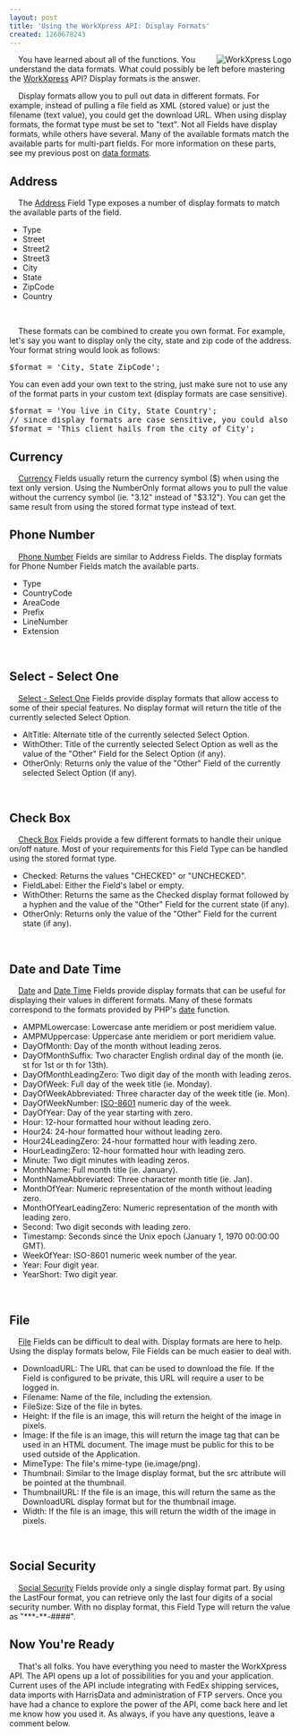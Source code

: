 ```yaml
---
layout: post
title: 'Using the WorkXpress API: Display Formats'
created: 1260678243
---
```

<p><a href="http://www.workxpress.com"><img alt="WorkXpress Logo" src="/sites/default/files/blog/workxpress-logo.png" style="float: right;"></a>&nbsp;&nbsp;&nbsp;&nbsp;You have learned about all of the functions. You understand the data formats. What could possibly be left before mastering the <a href="http://www.workxpress.com">WorkXpress</a> API? Display formats is the answer.</p>
<p>&nbsp;&nbsp;&nbsp;&nbsp;Display formats allow you to pull out data in different formats. For example, instead of pulling a file field as XML (stored value) or just the filename (text value), you could get the download URL. When using display formats, the format type must be set to "text". Not all Fields have display formats, while others have several. Many of the available formats match the available parts for multi-part fields. For more information on these parts, see my previous post on <a href="/blog/2009/10/using-workxpress-api-data-formats">data formats</a>.</p>
<h2>Address</h2>
<p>&nbsp;&nbsp;&nbsp;&nbsp;The <a href="http://www.workxpress.com/training/library/address">Address</a> Field Type exposes a number of display formats to match the available parts of the field.</p>
<ul>
	<li>Type</li>
	<li>Street</li>
	<li>Street2</li>
	<li>Street3</li>
	<li>City</li>
	<li>State</li>
	<li>ZipCode</li>
	<li>Country</li>
</ul>
<p>&nbsp;</p>
<p>&nbsp;&nbsp;&nbsp;&nbsp;These formats can be combined to create you own format. For example, let's say you want to display only the city, state and zip code of the address. Your format string would look as follows:</p>
<pre class="brush: php; toobar: false;">$format = 'City, State ZipCode';</pre>
<p>You can even add your own text to the string, just make sure not to use any of the format parts in your custom text (display formats are case sensitive).</p>
<pre class="brush: php; toolbar: false;">$format = 'You live in City, State Country';
// since display formats are case sensitive, you could also do something like the following
$format = 'This client hails from the city of City';
</pre>
<h2>Currency</h2>
<p>&nbsp;&nbsp;&nbsp;&nbsp;<a href="http://www.workxpress.com/training/library/currency-us">Currency</a> Fields usually return the currency symbol ($) when using the text only version. Using the NumberOnly format allows you to pull the value without the currency symbol (ie. "3.12" instead of "$3.12"). You can get the same result from using the stored format type instead of text.</p>
<h2>Phone Number</h2>
<p>&nbsp;&nbsp;&nbsp;&nbsp;<a href="http://www.workxpress.com/training/library/phone-number">Phone Number</a> Fields are similar to Address Fields. The display formats for Phone Number Fields match the available parts.</p>
<ul>
	<li>Type</li>
	<li>CountryCode</li>
	<li>AreaCode</li>
	<li>Prefix</li>
	<li>LineNumber</li>
	<li>Extension</li>
</ul>
<p>&nbsp;</p>
<h2>Select - Select One</h2>
<p>&nbsp;&nbsp;&nbsp;&nbsp;<a href="http://www.workxpress.com/training/library/select-one">Select - Select One</a> Fields provide display formats that allow access to some of their special features. No display format will return the title of the currently selected Select Option.</p>
<ul>
	<li>AltTitle: Alternate title of the currently selected Select Option.</li>
	<li>WithOther: Title of the currently selected Select Option as well as the value of the "Other" Field for the Select Option (if any).</li>
	<li>OtherOnly: Returns only the value of the "Other" Field of the currently selected Select Option (if any).</li>
</ul>
<p>&nbsp;</p>
<h2>Check Box</h2>
<p>&nbsp;&nbsp;&nbsp;&nbsp;<a href="http://www.workxpress.com/training/library/checkbox">Check Box</a> Fields provide a few different formats to handle their unique on/off nature. Most of your requirements for this Field Type can be handled using the stored format type.</p>
<ul>
	<li>Checked: Returns the values "CHECKED" or "UNCHECKED".</li>
	<li>FieldLabel: Either the Field's label or empty.</li>
	<li>WithOther: Returns the same as the Checked display format followed by a hyphen and the value of the "Other" Field for the current state (if any).</li>
	<li>OtherOnly: Returns only the value of the "Other" Field for the current state (if any).</li>
</ul>
<p>&nbsp;</p>
<h2>Date and Date Time</h2>
<p>&nbsp;&nbsp;&nbsp;&nbsp;<a href="http://www.workxpress.com/training/library/date">Date</a> and <a href="http://www.workxpress.com/training/library/date-and-time">Date Time</a> Fields provide display formats that can be useful for displaying their values in different formats. Many of these formats correspond to the formats provided by PHP's <a href="http://us.php.net/manual/en/function.date.php">date</a> function.</p>
<ul>
	<li>AMPMLowercase: Lowercase ante meridiem or post meridiem value.</li>
	<li>AMPMUppercase: Uppercase ante meridiem or port meridiem value.</li>
	<li>DayOfMonth: Day of the month without leading zeros.</li>
	<li>DayOfMonthSuffix: Two character English ordinal day of the month (ie. st for 1st or th for 13th).</li>
	<li>DayOfMonthLeadingZero: Two digit day of the month with leading zeros.</li>
	<li>DayOfWeek: Full day of the week title (ie. Monday).</li>
	<li>DayOfWeekAbbreviated: Three character day of the week title (ie. Mon).</li>
	<li>DayOfWeekNumber: <a href="http://en.wikipedia.org/wiki/ISO-8601#Week_dates">ISO-8601</a> numeric day of the week.</li>
	<li>DayOfYear: Day of the year starting with zero.</li>
	<li>Hour: 12-hour formatted hour without leading zero.</li>
	<li>Hour24: 24-hour formatted hour without leading zero.</li>
	<li>Hour24LeadingZero: 24-hour formatted hour with leading zero.</li>
	<li>HourLeadingZero: 12-hour formatted hour with leading zero.</li>
	<li>Minute: Two digit minutes with leading zeros.</li>
	<li>MonthName: Full month title (ie. January).</li>
	<li>MonthNameAbbreviated: Three character month title (ie. Jan).</li>
	<li>MonthOfYear: Numeric representation of the month without leading zero.</li>
	<li>MonthOfYearLeadingZero: Numeric representation of the month with leading zero.</li>
	<li>Second: Two digit seconds with leading zero.</li>
	<li>Timestamp: Seconds since the Unix epoch (January 1, 1970 00:00:00 GMT).</li>
	<li>WeekOfYear: ISO-8601 numeric week number of the year.</li>
	<li>Year: Four digit year.</li>
	<li>YearShort: Two digit year.</li>
</ul>
<p>&nbsp;</p>
<h2>File</h2>
<p>&nbsp;&nbsp;&nbsp;&nbsp;<a href="http://www.workxpress.com/training/library/file-attachment">File</a> Fields can be difficult to deal with. Display formats are here to help. Using the display formats below, File Fields can be much easier to deal with.</p>
<ul>
	<li>DownloadURL: The URL that can be used to download the file. If the Field is configured to be private, this URL will require a user to be logged in.</li>
	<li>Filename: Name of the file, including the extension.</li>
	<li>FileSize: Size of the file in bytes.</li>
	<li>Height: If the file is an image, this will return the height of the image in pixels.</li>
	<li>Image: If the file is an image, this will return the image tag that can be used in an HTML document. The image must be public for this to be used outside of the Application.</li>
	<li>MimeType: The file's mime-type (ie.image/png).</li>
	<li>Thumbnail: Similar to the Image display format, but the src attribute will be pointed at the thumbnail.</li>
	<li>ThumbnailURL: If the file is an image, this will return the same as the DownloadURL display format but for the thumbnail image.</li>
	<li>Width: If the file is an image, this will return the width of the image in pixels.</li>
</ul>
<p>&nbsp;</p>
<h2>Social Security</h2>
<p>&nbsp;&nbsp;&nbsp;&nbsp;<a href="http://www.workxpress.com/training/library/social-security-number">Social Security</a> Fields provide only a single display format part. By using the LastFour format, you can retrieve only the last four digits of a social security number. With no display format, this Field Type will return the value as "***-**-####".</p>
<h2>Now You're Ready</h2>
<p>&nbsp;&nbsp;&nbsp;&nbsp;That's all folks. You have everything you need to master the WorkXpress API. The API opens up a lot of possibilities for you and your application. Current uses of the API include integrating with FedEx shipping services, data imports with HarrisData and administration of FTP servers. Once you have had a chance to explore the power of the API, come back here and let me know how you used it. As always, if you have any questions, leave a comment below.</p>
